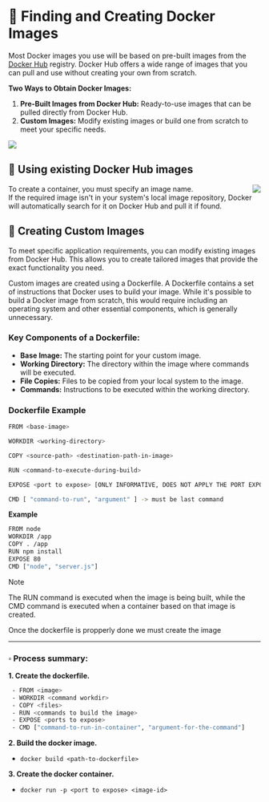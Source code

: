 # 📌 Finding and Creating Docker Images

Most Docker images you use will be based on pre-built images from the [Docker Hub](https://hub.docker.com/) registry. Docker Hub offers a wide range of images that you can pull and use without creating your own from scratch.

**Two Ways to Obtain Docker Images:**
1. **Pre-Built Images from Docker Hub:** Ready-to-use images that can be pulled directly from Docker Hub.
2. **Custom Images:** Modify existing images or build one from scratch to meet your specific needs.
   
<img src="https://github.com/user-attachments/assets/a4609622-22a9-4132-99e4-13bef6203cb2">
   
<br/>

## 🔹 Using existing Docker Hub images
<img align="right" src="https://github.com/user-attachments/assets/131b7c4d-78f1-4077-b9d6-645998d69b62">   

To create a container, you must specify an image name.    
If the required image isn't in your system's local image repository, Docker will automatically search for it on Docker Hub and pull it if found.
   
## 🔹 Creating Custom Images
To meet specific application requirements, you can modify existing images from Docker Hub. This allows you to create tailored images that provide the exact functionality you need.

Custom images are created using a Dockerfile. A Dockerfile contains a set of instructions that Docker uses to build your image. 
While it's possible to build a Docker image from scratch, this would require including an operating system and other essential components, which is generally unnecessary. 

### Key Components of a Dockerfile:
- **Base Image:** The starting point for your custom image.
- **Working Directory:** The directory within the image where commands will be executed.
- **File Copies:** Files to be copied from your local system to the image.
- **Commands:** Instructions to be executed within the working directory.

### Dockerfile Example
```bash
FROM <base-image>

WORKDIR <working-directory>

COPY <source-path> <destination-path-in-image>

RUN <command-to-execute-during-build>

EXPOSE <port to expose> [ONLY INFORMATIVE, DOES NOT APPLY THE PORT EXPOSITION]

CMD [ "command-to-run", "argument" ] -> must be last command
```

**Example**
```bash
FROM node
WORKDIR /app
COPY . /app
RUN npm install
EXPOSE 80
CMD ["node", "server.js"]
```

> [!note]
> The RUN command is executed when the image is being built, while the CMD command is executed when a container based on that image is created.

Once the dockerfile is propperly done we must create the image


---
### ▫️ Process summary:

**1. Create the dockerfile.**
   ```bash
    - FROM <image>
    - WORKDIR <command workdir>
    - COPY <files>
    - RUN <commands to build the image>
    - EXPOSE <ports to expose>
    - CMD ["command-to-run-in-container", "argument-for-the-command"]
   ```

**2. Build the docker image.**
 - `docker build <path-to-dockerfile>`

**3. Create the docker container.**
- `docker run -p <port to expose> <image-id>`

